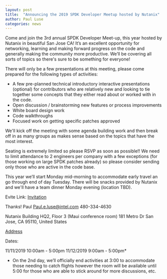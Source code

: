 ```yaml
---
layout: post
title:  "Announcing the 2019 SPDK Developer Meetup hosted by Nutanix"
author: Paul Luse
categories: news
---
```


Come and join the 3rd annual SPDK Developer Meet-up, this year hosted by Nutanix in beautiful San Jose CA! It’s an excellent opportunity for networking, learning and making forward progress on the code and generally making the community more productive. We’ll be covering all sorts of topics so there's sure to be something for everyone!

There will only be a few presentations at this meeting, please come prepared for the following types of activities:

* A few pre-planned technical introductory interactive presentations (optional) for contributors who are relatively new and looking to tie together some concepts that they either read about or worked with in the code.
* Open discussion / brainstorming new features or process improvements
* White board design work
* Code walkthroughs
* Focused work on getting specific patches approved

We'll kick off the meeting with some agenda building work and then break off in as many groups as makes sense based on the topics that have the most interest.

Seating is extremely limited so please RSVP as soon as possible!! We need to limit attendance to 2 engineers per company with a few exceptions (for those working on large SPDK patches already) so please consider sending only those who are active in the code base.

This year we’ll start Monday mid-morning to accommodate early travel an go through end of day Tuesday.  There will be snacks provided by Nutanix and we'll have a team dinner Monday evening (location TBD).

Evite Link: [Invitation](http://evite.me/4KQHrhSu9w)

Thanks!
Paul
Paul.e.luse@intel.com
480-334-4630

Nutanix
Building HQ2, Floor 3 (Maui conference room)
181 Metro Dr
San Jose, CA 95110, United States

[Address](https://goo.gl/maps/gSS1evgfFJqAhLPq7)

Dates:

11/11/2019 10:00am - 5:00pm
11/12/2019 9:00am - 5:00pm*

* On the 2nd day, we’ll officially end activities at 3:00 to accommodate those needing to catch flights however the room will be available until 5:00 for those who are able to stick around for more discussions, etc.
